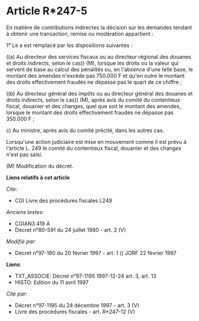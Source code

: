 # Article R*247-5

En matière de contributions indirectes la décision sur les demandes tendant à obtenir une transaction, remise ou modération
appartient :

1° Le a est remplacé par les dispositions suivantes :

((a) Au directeur des services fiscaux ou au directeur régional des douanes et droits indirects, selon le cas)) (M), lorsque
les droits ou la valeur qui servent de base au calcul des pénalités ou, en l'absence d'une telle base, le montant des amendes
n'excède pas 750.000 F et qu'en outre le montant des droits effectivement fraudés ne dépasse pas le quart de ce chiffre ;

((b) Au directeur général des impôts ou au directeur général des douanes et droits indirects, selon le cas)) (M), après avis
du comité du contentieux fiscal, douanier et des changes, quel que soit le montant des amendes, lorsque le montant des droits
effectivement fraudés ne dépasse pas 350.000 F ;

c) Au ministre, après avis du comité précité, dans les autres cas.

Lorsqu'une action judiciaire est mise en mouvement comme il est prévu à l'article L. 249 le comité du contentieux fiscal,
douanier et des changes n'est pas saisi.

(M) Modification du décret.

**Liens relatifs à cet article**

_Cite_:

  - CGI Livre des procédures fiscales L249

_Anciens textes_:

  - CGIAN3 419 A
  - Décret n°80-591 du 24 juillet 1980 - art. 2 (V)

_Modifié par_:

  - Décret n°97-160 du 20 février 1997 - art. 1 () JORF 22 février 1997

**Liens**:

  - TXT_ASSOCIE: Décret n°97-1195 1997-12-24 art. 3, art. 13
  - HISTO: Edition du 11 avril 1997

_Cité par_:

  - Décret n°97-1195 du 24 décembre 1997 - art. 3 (V)
  - Livre des procédures fiscales - art. R*247-12 (V)
